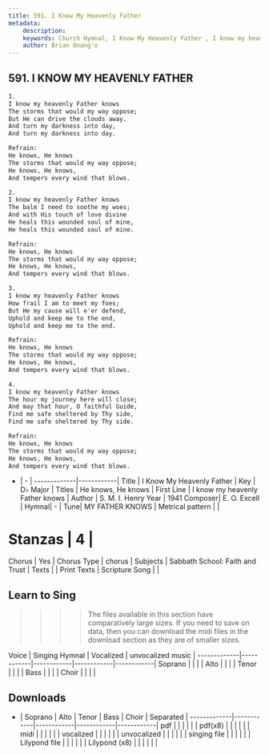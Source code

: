 ```yaml
---
title: 591. I Know My Heavenly Father 
metadata:
    description: 
    keywords: Church Hymnal, I Know My Heavenly Father , I know my heavenly Father knows, He knows, He knows
    author: Brian Onang'o
---
```



## 591. I KNOW MY HEAVENLY FATHER 

```txt
1.
I know my heavenly Father knows 
The storms that would my way oppose; 
But He can drive the clouds away. 
And turn my darkness into day, 
And turn my darkness into day. 

Refrain:
He knows, He knows 
The storms that would my way oppose; 
He knows, He knows, 
And tempers every wind that blows. 

2.
I know my heavenly Father knows 
The balm I need to soothe my woes; 
And with His touch of love divine 
He heals this wounded soul of mine, 
He heals this wounded soul of mine. 

Refrain:
He knows, He knows 
The storms that would my way oppose; 
He knows, He knows, 
And tempers every wind that blows. 

3.
I know my heavenly Father knows 
How frail I am to meet my foes; 
But He my cause will e'er defend, 
Uphold and keep me to the end, 
Uphold and keep me to the end. 

Refrain:
He knows, He knows 
The storms that would my way oppose; 
He knows, He knows, 
And tempers every wind that blows. 

4.
I know my heavenly Father knows 
The hour my journey here will close; 
And may that hour, O faithful Guide, 
Find me safe sheltered by Thy side, 
Find me safe sheltered by Thy side.

Refrain:
He knows, He knows 
The storms that would my way oppose; 
He knows, He knows, 
And tempers every wind that blows. 

```

- |   -  |
-------------|------------|
Title | I Know My Heavenly Father  |
Key | D♭ Major |
Titles | He knows, He knows |
First Line | I know my heavenly Father knows |
Author | S. M. I. Henry
Year | 1941
Composer| E. O. Excell |
Hymnal|  - |
Tune| MY FATHER KNOWS |
Metrical pattern | |
# Stanzas | 4 |
Chorus | Yes |
Chorus Type | chorus |
Subjects | Sabbath School: Faith and Trust |
Texts |  |
Print Texts | 
Scripture Song |  |
  
## Learn to Sing

>>>> The files available in this section have comparatively large sizes. If you need to save on data, then you can download the midi files in the download section as they are of smaller sizes.

Voice |  Singing Hymnal | Vocalized | unvocalized music |
-------------|------------|------------|------------|------------|
Soprano | | | |
Alto | | | |
Tenor | | | |
Bass | | | |
Choir | | | |

## Downloads

- |  Soprano | Alto | Tenor | Bass | Choir | Separated |
-------------|------------|------------|------------|------------|
pdf | | | | | |
pdf(x8) | | | | | |
midi | | | | | |
vocalized | | | | | |
unvocalized | | | | | |
singing file | | | | | |
Lilypond file | | | | | |
Lilypond (x8) | | | | | |
  